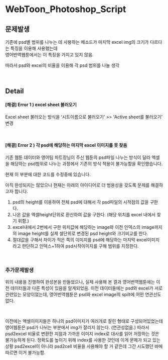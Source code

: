 # WebToon_Photoshop_Script


## 문제발생
기존에 psd별 범위를 나누는 데 사용하는 메소드가 마지막 excel img의 크기가 다르다는 특징을 이용해 사용했는데  
영어번역웹툰에서는 이 특징을 가지고 있지 않음. 


따라서 psd와 excel의 비율을 이용해 각 psd 범위를 나눌 생각

<br>


## Detail

#### [해결] Error 1 ) excel sheet 불러오기
Excel sheet 불러오는 방식을  ‘시트이름으로 불러오기’ >> ‘Active sheet를 불러오기’ 변경

<br>

#### [해결] Error 2 ) 각 psd에 해당하는 마지막 excel 이미지를 못 찾음
기존 웹툰 데이터와 영어팀 파트장님이 주신 웹툰의 psd파일 나누는 방식이 달라 엑셀을 해당하는 psd범위로 나누는 과정에서 기존의 방식 적용이 불가능함을 확인했습니다.

현재 이 부분에 대한 코드를 수정중에 있습니다.

아직 완성되지는 않았으나 현재는 아래의 아이디어로 더 범용성을 갖도록 문제를 해결하고자 합니다. 

1.	psd의 height를 이용하여 전체 psd에 대해서 각 psd파일의 시작점의 값을 구한다. 
2.	나온 값을 엑셀height단위로 환산하여 값을 구한다. (해당 위치를 excel 내에서 찾기 위함.)
3.	excel내에서 2번에서 구한 위치값에 해당하는 image와 이전 인덱스의 image까지의 image height를 실제 셀단위로 변경된 psd height와 크기비교를 한다.
4.	절대값을 구해서 차이가 적은 쪽의 이미지를 psd에 해당하는 마지막 excel이미지라고 판단하고 인덱스+1하여 psd시작이미지를 구해 범위를 지정한다.

<br>


### 추가문제발생
위의 내용을 진행하여 완성본을 만들었으나, 실제 사용해 본 결과 영어번역웹툰에는 이전 데이터들과 다른 특성이 있음을 알게되었음.
이전 데이터들에는 psd와 excel가 서로 관련있는 모양이었는데, 영어번역웹툰은 psd와 excel image의 spilt에 어떤 연관선도 없다.

<br>

이전에는 엑셀이미지들은 하나의 psd이미지가 여러개로 잘린 형태로 구성되어있었는데 영어웹툰은 psd가 나뉘는 부분에서 img가 잘리지 않는다. (연관성없음.)
따라서 psd2excel 비율로 변환한 지점과 가까운 이미지 index로 대사를 읽어 저장하는 것은 불가능하게 된다.
정확도를 높이기 위해 index를 사용한 것인데 이게 문제가 되고 있는 상황
psd2excel이 아니라 psd2cell 비율을 사용해야 할 거 같은데 그간 시도했던 바에 따르면 이거 불가능함.





